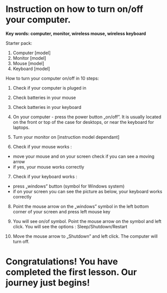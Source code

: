 # **Instruction on how to turn on/off your computer.**


**Key words: computer, monitor, wireless mouse, wireless keyboard**

Starter pack:
1.	Computer [model]
2.	Monitor [model]
3.	Mouse [model]
4.	Keyboard [model]

How to turn your computer on/off in 10 steps:

1.	Check if your computer is pluged in

2.	Check batteries in your mouse

3.	Check batteries in your keyboard

4.	On your computer - press the power button „on/off”. It is usually located on the front or top of the case for desktops, or near the keyboard for laptops.

5.	Turn your monitor on [instruction model dependant] 

6.	Check if your mouse works :
* move your mouse and on your screen check if you can see a moving arrow                
* if yes, your mouse works correctly

7.	 Check if your keyboard works : 
* press „windows” button (symbol for Windows system)  
* if on your screen you can see the picture as below, your keyboard works correctly

8.	Point the mouse arrow on the „windows” symbol in the left bottom corner of your screen and press left mouse key

9.	You will see on/of symbol. Point the mouse arrow on the symbol and left click. You will see the options : Sleep/Shutdown/Restart

10.	Move the mouse arrow to „Shutdown” and left click. The computer will turn off.


# **Congratulations! You have completed the first lesson. Our journey just begins!**
